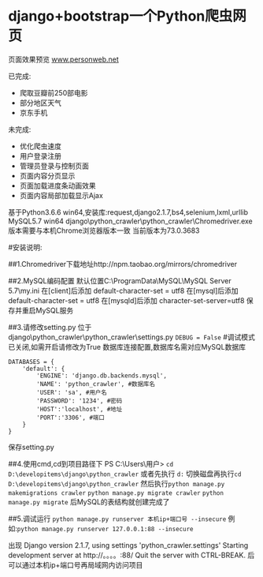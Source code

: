 django+bootstrap一个Python爬虫网页
====
页面效果预览 www.personweb.net

已完成:
* 爬取豆瓣前250部电影
* 部分地区天气
* 京东手机

未完成:
* 优化爬虫速度
* 用户登录注册
* 管理员登录与控制页面
* 页面内容分页显示
* 页面加载进度条动画效果
* 页面内容局部加载显示Ajax

基于Python3.6.6 win64,安装库:request,django2.1.7,bs4,selenium,lxml,urllib
MySQL5.7 win64
django\python_crawler\python_crawler\Chromedriver.exe版本需要与本机Chrome浏览器版本一致
当前版本为73.0.3683

#安装说明:

##1.Chromedriver下载地址http://npm.taobao.org/mirrors/chromedriver

##2.MySQL编码配置
默认位置C:\ProgramData\MySQL\MySQL Server 5.7\my.ini
在[client]后添加
default-character-set = utf8
在[mysql]后添加
default-character-set = utf8
在[mysqld]后添加
character-set-server=utf8
保存并重启MySQL服务

##3.请修改setting.py
位于django\python_crawler\python_crawler\settings.py
```DEBUG = False``` #调试模式已关闭,如需开启请修改为True
数据库连接配置,数据库名需对应MySQL数据库
```
DATABASES = {
    'default': {
        'ENGINE': 'django.db.backends.mysql',
        'NAME': 'python_crawler', #数据库名
        'USER': 'sa', #用户名
        'PASSWORD': '1234', #密码
        'HOST':'localhost', #地址
        'PORT':'3306', #端口
    }
}
```
保存setting.py

##4.使用cmd,cd到项目路径下
PS C:\Users\用户> ```cd D:\developitems\django\python_crawler```
或者先执行 ```d:``` 切换磁盘再执行```cd D:\developitems\django\python_crawler```
然后执行```python manage.py makemigrations crawler```
```python manage.py migrate crawler```
```python manage.py migrate```
后MySQL的表结构就创建完成了

##5.调试运行
```python manage.py runserver 本机ip+端口号 --insecure```
例如:```python manage.py runserver 127.0.0.1:88 --insecure```

出现
Django version 2.1.7, using settings 'python_crawler.settings'
Starting development server at http://。。。。:88/
Quit the server with CTRL-BREAK.
后可以通过本机ip+端口号再局域网内访问项目